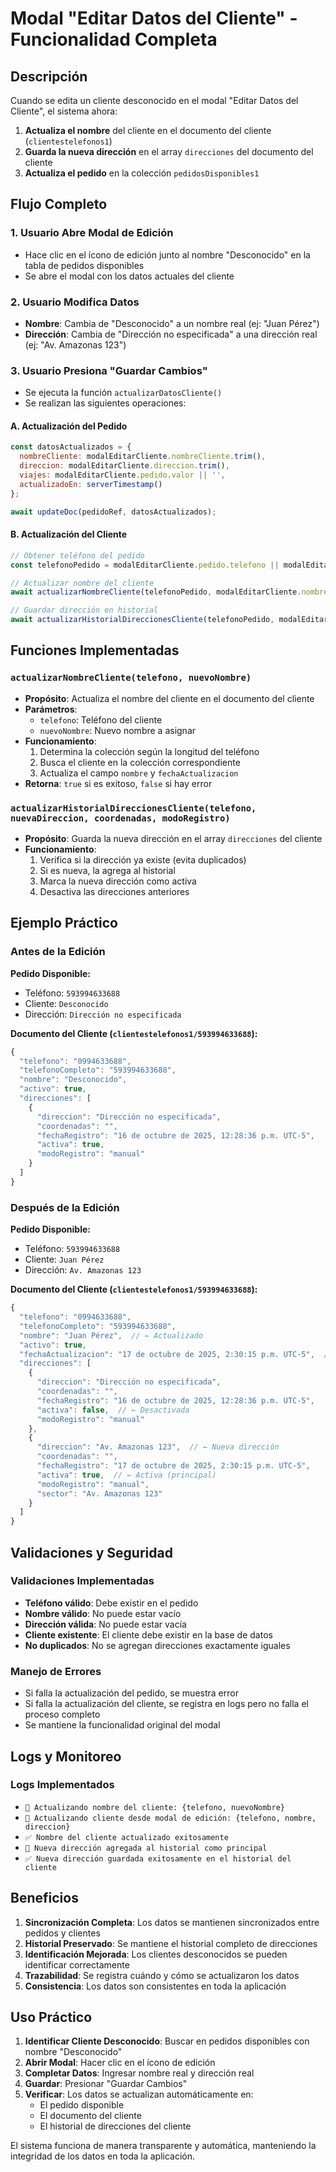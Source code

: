 # Modal "Editar Datos del Cliente" - Funcionalidad Completa

## Descripción
Cuando se edita un cliente desconocido en el modal "Editar Datos del Cliente", el sistema ahora:

1. **Actualiza el nombre** del cliente en el documento del cliente (`clientestelefonos1`)
2. **Guarda la nueva dirección** en el array `direcciones` del documento del cliente
3. **Actualiza el pedido** en la colección `pedidosDisponibles1`

## Flujo Completo

### 1. Usuario Abre Modal de Edición
- Hace clic en el ícono de edición junto al nombre "Desconocido" en la tabla de pedidos disponibles
- Se abre el modal con los datos actuales del cliente

### 2. Usuario Modifica Datos
- **Nombre**: Cambia de "Desconocido" a un nombre real (ej: "Juan Pérez")
- **Dirección**: Cambia de "Dirección no especificada" a una dirección real (ej: "Av. Amazonas 123")

### 3. Usuario Presiona "Guardar Cambios"
- Se ejecuta la función `actualizarDatosCliente()`
- Se realizan las siguientes operaciones:

#### A. Actualización del Pedido
```javascript
const datosActualizados = {
  nombreCliente: modalEditarCliente.nombreCliente.trim(),
  direccion: modalEditarCliente.direccion.trim(),
  viajes: modalEditarCliente.pedido.valor || '',
  actualizadoEn: serverTimestamp()
};

await updateDoc(pedidoRef, datosActualizados);
```

#### B. Actualización del Cliente
```javascript
// Obtener teléfono del pedido
const telefonoPedido = modalEditarCliente.pedido.telefono || modalEditarCliente.pedido.telefonoCompleto;

// Actualizar nombre del cliente
await actualizarNombreCliente(telefonoPedido, modalEditarCliente.nombreCliente.trim());

// Guardar dirección en historial
await actualizarHistorialDireccionesCliente(telefonoPedido, modalEditarCliente.direccion.trim(), '', 'manual');
```

## Funciones Implementadas

### `actualizarNombreCliente(telefono, nuevoNombre)`
- **Propósito**: Actualiza el nombre del cliente en el documento del cliente
- **Parámetros**:
  - `telefono`: Teléfono del cliente
  - `nuevoNombre`: Nuevo nombre a asignar
- **Funcionamiento**:
  1. Determina la colección según la longitud del teléfono
  2. Busca el cliente en la colección correspondiente
  3. Actualiza el campo `nombre` y `fechaActualizacion`
- **Retorna**: `true` si es exitoso, `false` si hay error

### `actualizarHistorialDireccionesCliente(telefono, nuevaDireccion, coordenadas, modoRegistro)`
- **Propósito**: Guarda la nueva dirección en el array `direcciones` del cliente
- **Funcionamiento**:
  1. Verifica si la dirección ya existe (evita duplicados)
  2. Si es nueva, la agrega al historial
  3. Marca la nueva dirección como activa
  4. Desactiva las direcciones anteriores

## Ejemplo Práctico

### Antes de la Edición
**Pedido Disponible:**
- Teléfono: `593994633688`
- Cliente: `Desconocido`
- Dirección: `Dirección no especificada`

**Documento del Cliente (`clientestelefonos1/593994633688`):**
```javascript
{
  "telefono": "0994633688",
  "telefonoCompleto": "593994633688",
  "nombre": "Desconocido",
  "activo": true,
  "direcciones": [
    {
      "direccion": "Dirección no especificada",
      "coordenadas": "",
      "fechaRegistro": "16 de octubre de 2025, 12:28:36 p.m. UTC-5",
      "activa": true,
      "modoRegistro": "manual"
    }
  ]
}
```

### Después de la Edición
**Pedido Disponible:**
- Teléfono: `593994633688`
- Cliente: `Juan Pérez`
- Dirección: `Av. Amazonas 123`

**Documento del Cliente (`clientestelefonos1/593994633688`):**
```javascript
{
  "telefono": "0994633688",
  "telefonoCompleto": "593994633688",
  "nombre": "Juan Pérez",  // ← Actualizado
  "activo": true,
  "fechaActualizacion": "17 de octubre de 2025, 2:30:15 p.m. UTC-5",  // ← Nuevo campo
  "direcciones": [
    {
      "direccion": "Dirección no especificada",
      "coordenadas": "",
      "fechaRegistro": "16 de octubre de 2025, 12:28:36 p.m. UTC-5",
      "activa": false,  // ← Desactivada
      "modoRegistro": "manual"
    },
    {
      "direccion": "Av. Amazonas 123",  // ← Nueva dirección
      "coordenadas": "",
      "fechaRegistro": "17 de octubre de 2025, 2:30:15 p.m. UTC-5",
      "activa": true,  // ← Activa (principal)
      "modoRegistro": "manual",
      "sector": "Av. Amazonas 123"
    }
  ]
}
```

## Validaciones y Seguridad

### Validaciones Implementadas
- **Teléfono válido**: Debe existir en el pedido
- **Nombre válido**: No puede estar vacío
- **Dirección válida**: No puede estar vacía
- **Cliente existente**: El cliente debe existir en la base de datos
- **No duplicados**: No se agregan direcciones exactamente iguales

### Manejo de Errores
- Si falla la actualización del pedido, se muestra error
- Si falla la actualización del cliente, se registra en logs pero no falla el proceso completo
- Se mantiene la funcionalidad original del modal

## Logs y Monitoreo

### Logs Implementados
- `👤 Actualizando nombre del cliente: {telefono, nuevoNombre}`
- `📍 Actualizando cliente desde modal de edición: {telefono, nombre, direccion}`
- `✅ Nombre del cliente actualizado exitosamente`
- `📍 Nueva dirección agregada al historial como principal`
- `✅ Nueva dirección guardada exitosamente en el historial del cliente`

## Beneficios

1. **Sincronización Completa**: Los datos se mantienen sincronizados entre pedidos y clientes
2. **Historial Preservado**: Se mantiene el historial completo de direcciones
3. **Identificación Mejorada**: Los clientes desconocidos se pueden identificar correctamente
4. **Trazabilidad**: Se registra cuándo y cómo se actualizaron los datos
5. **Consistencia**: Los datos son consistentes en toda la aplicación

## Uso Práctico

1. **Identificar Cliente Desconocido**: Buscar en pedidos disponibles con nombre "Desconocido"
2. **Abrir Modal**: Hacer clic en el ícono de edición
3. **Completar Datos**: Ingresar nombre real y dirección real
4. **Guardar**: Presionar "Guardar Cambios"
5. **Verificar**: Los datos se actualizan automáticamente en:
   - El pedido disponible
   - El documento del cliente
   - El historial de direcciones del cliente

El sistema funciona de manera transparente y automática, manteniendo la integridad de los datos en toda la aplicación.
